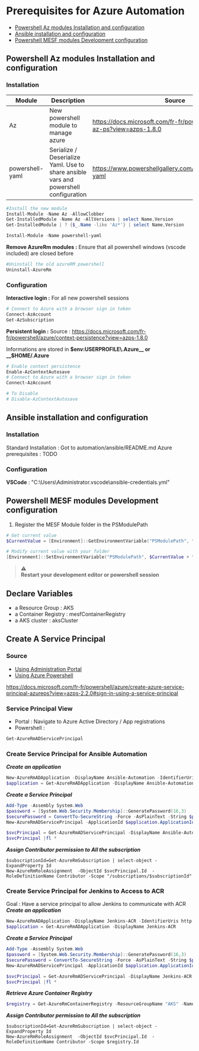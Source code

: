# Prerequisites for Azure Automation

* [Powershell Az modules Installation and configuration](#Powershell-Az-modules-Installation-and-configuration)
* [Ansible installation and configuration](#Ansible-installation-and-configuration)
* [Powershell MESF modules Development configuration](#Powershell-MESF-modules-Development-configuration)

## Powershell Az modules Installation and configuration

### Installation

| Module          | Description                           | Source                    |
|-----------------|---------------------------------------|---------------------------|
| Az              | New powershell module to manage azure | https://docs.microsoft.com/fr-fr/powershell/azure/install-az-ps?view=azps-1.8.0 |
| powershell-yaml | Serialize / Deserialize Yaml. Use to share ansible vars and powershell configuration | https://www.powershellgallery.com/packages/powershell-yaml |


```powershell
#Install the new module
Install-Module -Name Az -AllowClobber
Get-InstalledModule -Name Az -AllVersions | select Name,Version
Get-InstalledModule | ? {$_.Name -like 'Az*'} | select Name,Version

Install-Module -Name powershell-yaml
```

__Remove AzureRm modules :__
Ensure that all powershell windows (vscode included) are closed before
```powershell
#Uninstall the old azureRM powershell
Uninstall-AzureRm
```
### Configuration

__Interactive login :__ For all new powershell sessions
```powershell
# Connect to Azure with a browser sign in token
Connect-AzAccount
Get-AzSubscription
```

__Persistent login :__
Source : https://docs.microsoft.com/fr-fr/powershell/azure/context-persistence?view=azps-1.8.0

Informations are stored in __$env:USERPROFILE\.Azure__ or __$HOME/.Azure__
```powershell
# Enable context persistence
Enable-AzContextAutosave
# Connect to Azure with a browser sign in token
Connect-AzAccount

# To Disable
# Disable-AzContextAutosave
```

## Ansible installation and configuration

### Installation
Standard Installation : Got to automation/ansible/README.md
Azure prerequisites : TODO

### Configuration
__VSCode__ : "C:\Users\Administrator\.vscode\ansible-credentials.yml"


## Powershell MESF modules Development configuration

1. Register the MESF Module folder in the PSModulePath
```Powershell
# Get current value
$CurrentValue = [Environment]::GetEnvironmentVariable("PSModulePath", "Machine")

# Modify current value with your folder
[Environment]::SetEnvironmentVariable("PSModulePath", $CurrentValue + ";D:\devel\github\devops-toolbox\cloud\azure\powershell\modules\MESF_Azure", "Machine")
```

> :warning:  
> __Restart your development editor or powershell session__

## Declare Variables
* a Resource Group : AKS
* a Container Registry : mesfContainerRegistry
* a AKS cluster : aksCluster

## Create A Service Principal
### Source
* [Using Administration Portal](https://docs.microsoft.com/fr-fr/azure/active-directory/develop/howto-create-service-principal-portal)
* [Using Azure Powershell](https://docs.microsoft.com/fr-fr/azure/active-directory/develop/howto-authenticate-service-principal-powershell)

https://docs.microsoft.com/fr-fr/powershell/azure/create-azure-service-principal-azureps?view=azps-2.2.0#sign-in-using-a-service-principal

### Service Principal View
* Portal : Navigate to Azure Active Directory / App registrations
* Powershell :
```powershell
Get-AzureRmADServicePrincipal
```

### Create Service Principal for Ansible Automation
***Create an application***
```powershell
New-AzureRmADApplication -DisplayName Ansible-Automation -IdentifierUris http://azure/ansible
$application = Get-AzureRmADApplication -DisplayName Ansible-Automation
```

***Create a Service Principal***
```powershell
Add-Type -Assembly System.Web
$password = [System.Web.Security.Membership]::GeneratePassword(16,3)
$securePassword = ConvertTo-SecureString -Force -AsPlainText -String $password
New-AzureRmADServicePrincipal -ApplicationId $application.ApplicationId -Password $securePassword

$svcPrincipal = Get-AzureRmADServicePrincipal -DisplayName Ansible-Automation
$svcPrincipal |fl *
```

***Assign Contributor permission to All the subscription***
```
$subscriptionId=Get-AzureRmSubscription | select-object -ExpandProperty Id
New-AzureRmRoleAssignment  -ObjectId $svcPrincipal.Id  -RoleDefinitionName Contributor -Scope "/subscriptions/$subscriptionId"
```

### Create Service Principal for Jenkins to Access to ACR
Goal : Have a service principal to allow Jenkins to communicate with ACR
***Create an application***
```powershell
New-AzureRmADApplication -DisplayName Jenkins-ACR -IdentifierUris http://azure/jenkins-acr
$application = Get-AzureRmADApplication -DisplayName Jenkins-ACR
```

***Create a Service Principal***
```powershell
Add-Type -Assembly System.Web
$password = [System.Web.Security.Membership]::GeneratePassword(16,3)
$securePassword = ConvertTo-SecureString -Force -AsPlainText -String $password
New-AzureRmADServicePrincipal -ApplicationId $application.ApplicationId -Password $securePassword

$svcPrincipal = Get-AzureRmADServicePrincipal -DisplayName Jenkins-ACR
$svcPrincipal |fl *
```

***Retrieve Azure Container Registry***
```powershell
$registry = Get-AzureRmContainerRegistry -ResourceGroupName "AKS" -Name mesfContainerRegistry
```

***Assign Contributor permission to All the subscription***
```
$subscriptionId=Get-AzureRmSubscription | select-object -ExpandProperty Id
New-AzureRmRoleAssignment  -ObjectId $svcPrincipal.Id  -RoleDefinitionName Contributor -Scope $registry.Id
```
